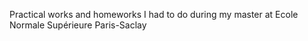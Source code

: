 Practical works and homeworks I had to do during my master at Ecole Normale Supérieure Paris-Saclay
